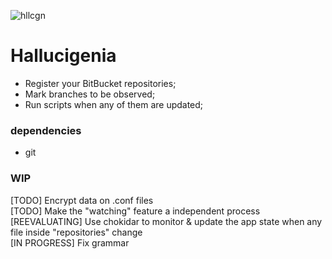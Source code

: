 ![hllcgn](https://github.com/voitaraujo/hallucigenia/assets/36885540/ee48c7d2-34e5-4b51-8d50-3e86910d9b1c)


# Hallucigenia

- Register your BitBucket repositories; <br>
- Mark branches to be observed; <br>
- Run scripts when any of them are updated; <br>

### dependencies

- git

### WIP

[TODO] Encrypt data on .conf files<br>
[TODO] Make the "watching" feature a independent process<br>
[REEVALUATING] Use chokidar to monitor & update the app state when any file inside "repositories" change<br>
[IN PROGRESS] Fix grammar<br>
